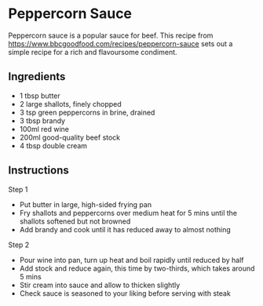 # Peppercorn Sauce

Peppercorn sauce is a popular sauce for beef.  This recipe from 
https://www.bbcgoodfood.com/recipes/peppercorn-sauce 
sets out a simple recipe for a rich and flavoursome condiment.


## Ingredients

* 1 tbsp butter
* 2 large shallots, finely chopped
* 3 tsp green peppercorns in brine, drained
* 3 tbsp brandy
* 100ml red wine
* 200ml good-quality beef stock
* 4 tbsp double cream


## Instructions

Step 1
* Put butter in large, high-sided frying pan
* Fry shallots and peppercorns over medium heat for 5 mins until the shallots softened but not browned
* Add brandy and cook until it has reduced away to almost nothing

Step 2
* Pour wine into pan, turn up heat and boil rapidly until reduced by half
* Add stock and reduce again, this time by two-thirds, which takes around 5 mins
* Stir cream into sauce and allow to thicken slightly
* Check sauce is seasoned to your liking before serving with steak

